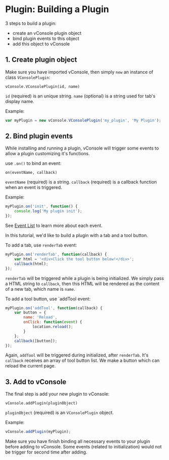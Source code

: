 Plugin: Building a Plugin
==============================

3 steps to build a plugin:

- create an vConsole plugin object
- bind plugin events to this object
- add this object to vConsole


## 1. Create plugin object

Make sure you have imported vConsole, then simply `new` an instance of class `VConsolePlugin`:

```
vConsole.VConsolePlugin(id, name)
```

`id` (required) is an unique string.
`name` (optional) is a string used for tab's display name.



Example:

```javascript
var myPlugin = new vConsole.VConsolePlugin('my_plugin', 'My Plugin');
```


## 2. Bind plugin events

While installing and running a plugin, vConsole will trigger some events to allow a plugin customizing it's functions.

use `.on()` to bind an event:

```
on(eventName, callback)
```

`eventName` (required) is a string.
`callback` (required) is a callback function when an event is triggered.



Example:

```javascript
myPlugin.on('init', function() {
	console.log('My plugin init');
});
```

See [Event List](./plugin_event_list.md) to learn more about each event.



In this tutorial, we'd like to build a plugin with a tab and a tool button.

To add a tab, use `renderTab` event:

```javascript
myPlugin.on('renderTab', function(callback) {
	var html = '<div>Click the tool button below!</div>';
	callback(html);
});
```

`renderTab` will be triggered while a plugin is being initialized. We simply pass a HTML string to `callback`, then this HTML will be rendered as the content of a new tab, which name is `name`.

To add a tool button, use `addTool event:

```javascript
myPlugin.on('addTool', function(callback) {
	var button = {
		name: 'Reload',
		onClick: function(event) {
			location.reload();
		}
	};
	callback([button]);
});
```

Again, `addTool` will be triggered during initialized, after `renderTab`. It's `callback` receives an array of tool button list. We make a button which can reload the current page.


## 3. Add to vConsole

The final step is add your new plugin to vConsole:

```
vConsole.addPlugin(pluginObject)
```

`pluginObject` (required) is an `VConsolePlugin` object.

Example:

```javascript
vConsole.addPlugin(myPlugin);
```

Make sure you have finish binding all necessary events to your plugin before adding to vConsole. Some events (related to initialization) would not be trigger for second time after adding.

